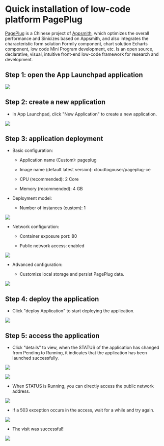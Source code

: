 # Quick installation of low-code platform PagePlug

[PagePlug](https://github.com/cloudtogo/pageplug) is a Chinese project of [Appsmith](https://github.com/appsmithorg/appsmith), which optimizes the overall performance and Sinicizes based on Appsmith, and also integrates the characteristic form solution Formily component, chart solution Echarts component, low code Mini Program development, etc.
Is an open source, declarative, visual, intuitive front-end low-code framework for research and development.

## Step 1: open the App Launchpad application

![](./images/1.png)

## Step 2: create a new application

- In App Launchpad, click "New Application" to create a new application.

![](./images/2.png)

## Step 3: application deployment

- Basic configuration:
  
  - Application name (Custom): pageplug
  
  - Image name (default latest version): cloudtogouser/pageplug-ce
  
  - CPU (recommended): 2 Core
  
  - Memory (recommended): 4 GB

- Deployment model:
  
  - Number of instances (custom): 1

![](./images/3.png)

- Network configuration:
  
  - Container exposure port: 80
  
  - Public network access: enabled

![](./images/4.png)

- Advanced configuration:
  
  - Customize local storage and persist PagePlug data.

![](./images/5.png)

## Step 4: deploy the application

- Click "deploy Application" to start deploying the application.

![](./images/6.png)

## Step 5: access the application

- Click "details" to view, when the STATUS of the application has changed from Pending to Running, it indicates that the application has been launched successfully.

![](./images/7.png)

![](./images/8.png)

- When STATUS is Running, you can directly access the public network address.

![](./images/9.png)

- If a 503 exception occurs in the access, wait for a while and try again.

![](./images/10.png)

- The visit was successful!

![](./images/11.png)

